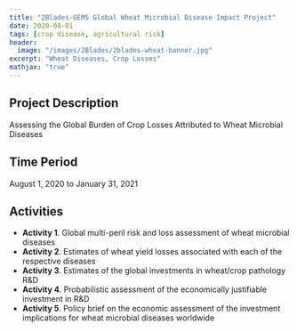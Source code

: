 ```yaml
---
title: "2Blades-GEMS Global Wheat Microbial Disease Impact Project"
date: 2020-08-01
tags: [crop disease, agricultural risk]
header:
  image: "/images/2Blades/2blades-wheat-banner.jpg"
excerpt: "Wheat Diseases, Crop Losses"
mathjax: "true"
---
```


## Project Description
Assessing the Global Burden of Crop Losses Attributed to Wheat Microbial Diseases

## Time Period
August 1, 2020 to January 31, 2021

## Activities
* **Activity 1**. Global multi-peril risk and loss assessment of wheat microbial diseases
* **Activity 2**. Estimates of wheat yield losses associated with each of the respective diseases
* **Activity 3**. Estimates of the global investments in wheat/crop pathology R&D
* **Activity 4**. Probabilistic assessment of the economically justifiable investment in R&D
* **Activity 5**. Policy brief on the economic assessment of the investment implications for wheat microbial diseases worldwide


